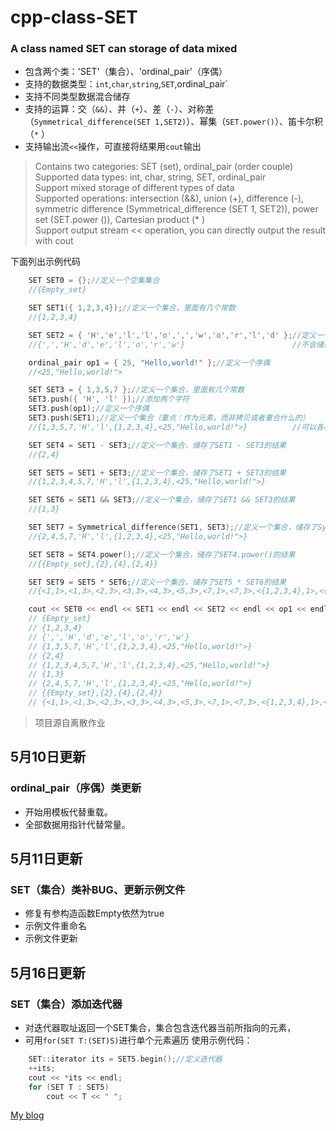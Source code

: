 cpp-class-SET
=============
### A class named SET can storage of data mixed<br>
* 包含两个类：'SET'（集合）、'ordinal_pair'（序偶）<br>
* 支持的数据类型：`int`,`char`,`string`,`SET`,ordinal_pair`<br>
* 支持不同类型数据混合储存<br>
* 支持的运算：交（`&&`）、并（`+`）、差（`-`）、对称差（`Symmetrical_difference(SET 1,SET2)`）、幂集（`SET.power()`）、笛卡尔积（`*` ）<br>
* 支持输出流`<<`操作，可直接将结果用`cout`输出<br>

>Contains two categories: SET (set), ordinal_pair (order couple)<br>
>Supported data types: int, char, string, SET, ordinal_pair<br>
>Support mixed storage of different types of data<br>
>Supported operations: intersection (&&), union (+), difference (-), symmetric difference (Symmetrical_difference (SET 1, SET2)), power set (SET.power ()), Cartesian product (* )<br>
>Support output stream << operation, you can directly output the result with cout<br>

下面列出示例代码
```C++
    SET SET0 = {};//定义一个空集集合
    //{Empty_set}

    SET SET1({ 1,2,3,4});//定义一个集合，里面有几个常数
    //{1,2,3,4}

    SET SET2 = { 'H','e','l','l','o',',','w','o','r','l','d' };//定义一个集合，里面有几个字符
    //{',','H','d','e','l','o','r','w'}                        //不会储存重复的字符

    ordinal_pair op1 = { 25, "Hello,world!" };//定义一个序偶
    //<25,"Hello,world!">

    SET SET3 = { 1,3,5,7 };//定义一个集合，里面有几个常数
	SET3.push({ 'H', 'l' });//添加两个字符
    SET3.push(op1);//定义一个序偶
	SET3.push(SET1);//定义一个集合（重点：作为元素，而非拷贝或者重合什么的）
    //{1,3,5,7,'H','l',{1,2,3,4},<25,"Hello,world!">}          //可以各种数据混合存储

    SET SET4 = SET1 - SET3;//定义一个集合，储存了SET1 - SET3的结果
    //{2,4}

    SET SET5 = SET1 + SET3;//定义一个集合，储存了SET1 + SET3的结果
    //{1,2,3,4,5,7,'H','l',{1,2,3,4},<25,"Hello,world!">}

    SET SET6 = SET1 && SET3;//定义一个集合，储存了SET1 && SET3的结果
    //{1,3}

    SET SET7 = Symmetrical_difference(SET1, SET3);//定义一个集合，储存了Symmetrical_difference(SET1, SET3)的结果
    //{2,4,5,7,'H','l',{1,2,3,4},<25,"Hello,world!">}

    SET SET8 = SET4.power();//定义一个集合，储存了SET4.power()的结果
    //{{Empty_set},{2},{4},{2,4}}

    SET SET9 = SET5 * SET6;//定义一个集合，储存了SET5 * SET6的结果
    //{<1,1>,<1,3>,<2,3>,<3,3>,<4,3>,<5,3>,<7,1>,<7,3>,<{1,2,3,4},1>,<{1,2,3,4},3>,<'H',1>,<'H',3>,<'l',1>,<'l',3>,<<25,"Hello,world!">,1>,<<25,"Hello,world!">,3>}

    cout << SET0 << endl << SET1 << endl << SET2 << endl << op1 << endl << SET3 << endl << SET4 << endl << SET5 << endl << SET6 << endl << SET7 << endl << SET8 << endl << SET9 << endl;//直接将各集合数据输出到流
    // {Empty_set}
    // {1,2,3,4}
    // {',','H','d','e','l','o','r','w'}
    // {1,3,5,7,'H','l',{1,2,3,4},<25,"Hello,world!">}
    // {2,4}
    // {1,2,3,4,5,7,'H','l',{1,2,3,4},<25,"Hello,world!">}
    // {1,3}
    // {2,4,5,7,'H','l',{1,2,3,4},<25,"Hello,world!">}
    // {{Empty_set},{2},{4},{2,4}}
    // {<1,1>,<1,3>,<2,3>,<3,3>,<4,3>,<5,3>,<7,1>,<7,3>,<{1,2,3,4},1>,<{1,2,3,4},3>,<'H',1>,<'H',3>,<'l',1>,<'l',3>,<<25,"Hello,world!">,1>,<<25,"Hello,world!">,3>}
```


>项目源自离散作业<br>

## 5月10日更新
### ordinal_pair（序偶）类更新
* 开始用模板代替重载。
* 全部数据用指针代替常量。

## 5月11日更新
### SET（集合）类补BUG、更新示例文件
* 修复有参构造函数Empty依然为true
* 示例文件重命名
* 示例文件更新

## 5月16日更新
### SET（集合）添加迭代器
* 对迭代器取址返回一个SET集合，集合包含迭代器当前所指向的元素，
* 可用`for(SET T:(SET)S)`进行单个元素遍历
使用示例代码：
```c++
	SET::iterator its = SET5.begin();//定义迭代器
	++its;
	cout << *its << endl;
	for (SET T : SET5)
		cout << T << " ";
```

[My blog](https://hwzen.myds.me:17001 "变态文春の又一个博客")
